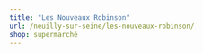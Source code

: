 ```yaml
---
title: "Les Nouveaux Robinson"
url: /neuilly-sur-seine/les-nouveaux-robinson/
shop: supermarché
---
```

